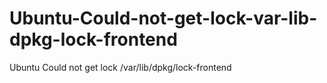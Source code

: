 # Ubuntu-Could-not-get-lock-var-lib-dpkg-lock-frontend
Ubuntu Could not get lock /var/lib/dpkg/lock-frontend
